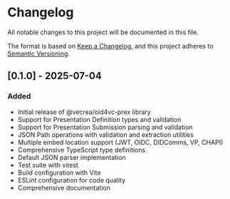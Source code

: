 # Changelog

All notable changes to this project will be documented in this file.

The format is based on [Keep a Changelog](https://keepachangelog.com/en/1.0.0/),
and this project adheres to [Semantic Versioning](https://semver.org/spec/v2.0.0.html).

## [0.1.0] - 2025-07-04

### Added

- Initial release of @vecrea/oid4vc-prex library
- Support for Presentation Definition types and validation
- Support for Presentation Submission parsing and validation
- JSON Path operations with validation and extraction utilities
- Multiple embed location support (JWT, OIDC, DIDComms, VP, CHAPI)
- Comprehensive TypeScript type definitions
- Default JSON parser implementation
- Test suite with vitest
- Build configuration with Vite
- ESLint configuration for code quality
- Comprehensive documentation
